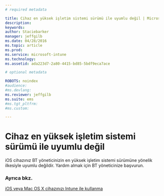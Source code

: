 ```yaml
---
# required metadata

title: Cihaz en yüksek işletim sistemi sürümü ile uyumlu değil | Microsoft Intune
description:
keywords:
author: Staciebarker
manager: jeffgilb
ms.date: 04/28/2016
ms.topic: article
ms.prod:
ms.service: microsoft-intune
ms.technology:
ms.assetid: ada223d7-2a80-4415-bd85-5bdf9eca7ace

# optional metadata

ROBOTS: noindex
#audience:
#ms.devlang:
ms.reviewer: jeffgilb
ms.suite: ems
#ms.tgt_pltfrm:
#ms.custom:

---
```



# Cihaz en yüksek işletim sistemi sürümü ile uyumlu değil

iOS cihazınız BT yöneticinizin en yüksek işletim sistemi sürümüne yönelik ilkesiyle uyumlu değildir. Yardım almak için BT yöneticinize başvurun.

### Ayrıca bkz.
[iOS veya Mac OS X cihazınızı Intune ile kullanma](using-your-ios-or-mac-os-x-device-with-intune.md)


<!--HONumber=May16_HO1-->


